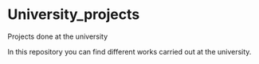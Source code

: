 # University_projects
Projects done at the university

In this repository you can find different works carried out at the university.
